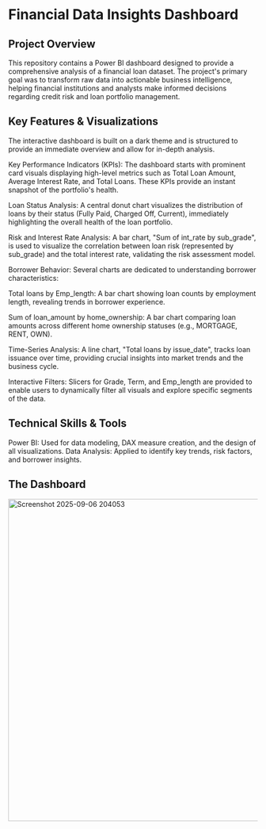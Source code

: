 # Financial Data Insights Dashboard
## Project Overview
This repository contains a Power BI dashboard designed to provide a comprehensive analysis of a financial loan dataset. The project's primary goal was to transform raw data into actionable business intelligence, helping financial institutions and analysts make informed decisions regarding credit risk and loan portfolio management.

## Key Features & Visualizations
The interactive dashboard is built on a dark theme and is structured to provide an immediate overview and allow for in-depth analysis.

Key Performance Indicators (KPIs): The dashboard starts with prominent card visuals displaying high-level metrics such as Total Loan Amount, Average Interest Rate, and Total Loans. These KPIs provide an instant snapshot of the portfolio's health.

Loan Status Analysis: A central donut chart visualizes the distribution of loans by their status (Fully Paid, Charged Off, Current), immediately highlighting the overall health of the loan portfolio.

Risk and Interest Rate Analysis: A bar chart, "Sum of int_rate by sub_grade", is used to visualize the correlation between loan risk (represented by sub_grade) and the total interest rate, validating the risk assessment model.

Borrower Behavior: Several charts are dedicated to understanding borrower characteristics:

Total loans by Emp_length: A bar chart showing loan counts by employment length, revealing trends in borrower experience.

Sum of loan_amount by home_ownership: A bar chart comparing loan amounts across different home ownership statuses (e.g., MORTGAGE, RENT, OWN).

Time-Series Analysis: A line chart, "Total loans by issue_date", tracks loan issuance over time, providing crucial insights into market trends and the business cycle.

Interactive Filters: Slicers for Grade, Term, and Emp_length are provided to enable users to dynamically filter all visuals and explore specific segments of the data.

## Technical Skills & Tools
Power BI: Used for data modeling, DAX measure creation, and the design of all visualizations.
Data Analysis: Applied to identify key trends, risk factors, and borrower insights.

## The Dashboard

<img width="1153" height="650" alt="Screenshot 2025-09-06 204053" src="https://github.com/user-attachments/assets/f5139605-d087-4bff-b956-6ef5253f6e4a" />
